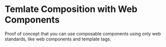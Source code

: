# Temlate Composition with Web Components

Proof of concept that you can use composable components using only web standards, like web components and template tags.
